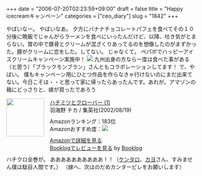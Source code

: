 +++
date = "2006-07-20T02:23:59+09:00"
draft = false
title = "Happy icecreamキャンペーン"
categories = ["ceo_diary"]
slug = "1842"
+++

やばいなー。
やばいなあ。
夕方にバナナチョコレートパフェを食べてその１０分後に晩飯でじゃんがらラーメンを食べにいったんだけど、以降、吐き気がとまらない。胃の中で豚骨とクリームが混ざくりあってるのを想像したのがまずかった。豚がクリームに恋をした。してない。
じゃなくて。
ペパボでハッピーアイスクリームキャンペーン実施中！
<a href="http://www.paperboy.co.jp/icecream/" target="_blank"><img src="http://www.paperboy.co.jp/icecream/bnr_ice_468_60.gif"></a>
九州出身の方なら一度は食べた事がある（と思う）「ブラックモンブラン」さんともコラボレーションしてます！
で、やばい。
僕もキャンペーン用にひとつ作品を作らなきゃ行けないのにまだ出来てない。今日こそは・・と思って家に帰ったらあったんです。あれが。アマゾンの箱にどっさりと、嫁が買ったであろう
<div class="booklog-all" style="margin-bottom:10px;"><div class="booklog-img" style="float:left; margin-right:15px;"><a href="http://www.amazon.co.jp/exec/obidos/ASIN/4088650794/ieiriblog-22" target="_blank"><img src="http://images.amazon.com/images/P/4088650794.09._SCMZZZZZZZ_.jpg"  class="booklog-imgsrc" style="border:0px; width:100px"></a><br></div><div class="booklog-data" style="float:left; width:300px;"><div class="booklog-title"><a href="http://www.amazon.co.jp/exec/obidos/ASIN/4088650794/ieiriblog-22" target="_blank">ハチミツとクローバー (1)</a></div><div class="booklog-pub">羽海野 チカ / 集英社(2002/08/19)</div><div class="booklog-info" style="margin-top:10px;">Amazonランキング：183位<br>Amazonおすすめ度：<img src="http://booklog.jp/img/5.gif"><br></div><div class="booklog-link" style="margin-top:10px;"><a href="http://www.amazon.co.jp/exec/obidos/ASIN/4088650794/ieiriblog-22" target="_blank">Amazonで詳細を見る</a><br><a href="http://booklog.jp/asin/4088650794" target="_blank">Booklogでレビューを見る</a> by <a href="http://booklog.jp" target="_blank">Booklog</a><br></div></div><br style="clear:left"></div>
ハチクロ全巻が。
ああああああああああ！！（<a href="http://kentarow.com/" target="_blank">ケンタロ</a>、<a href="http://paperboy.jugem.jp/" target="_blank">カヨ</a>さん、すみません僕は駄目人間です。）
（嫁へ、次はのだめカンタービレをお願いします）
